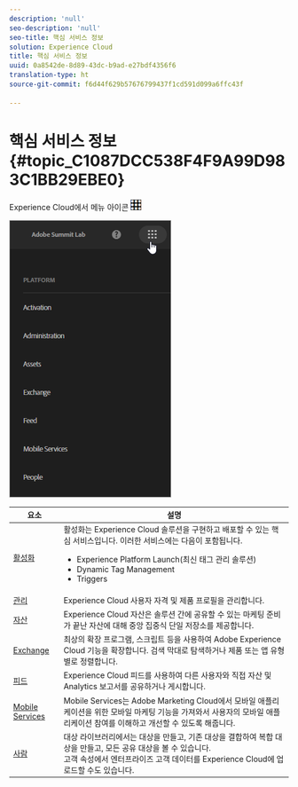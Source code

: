 ```yaml
---
description: 'null'
seo-description: 'null'
seo-title: 핵심 서비스 정보
solution: Experience Cloud
title: 핵심 서비스 정보
uuid: 0a8542de-8d89-43dc-b9ad-e27bdf4356f6
translation-type: ht
source-git-commit: f6d44f629b57676799437f1cd591d099a6ffc43f

---
```



# 핵심 서비스 정보 {#topic_C1087DCC538F4F9A99D983C1BB29EBE0}

Experience Cloud에서 메뉴 아이콘 ![을 클릭하여 풀다운 메뉴에 액세스합니다.](assets/menu-icon.png)

![](assets/experience-cloud-core-services.png)

| 요소 | 설명 |
|--- |--- |
| [활성화](activation/activation.md) | 활성화는 Experience Cloud 솔루션을 구현하고 배포할 수 있는 핵심 서비스입니다. 이러한 서비스에는 다음이 포함됩니다.<ul><li>Experience Platform Launch(최신 태그 관리 솔루션)</li><li>Dynamic Tag Management</li><li>Triggers</li></ul> |
| [관리](admin-getting-started/admin-getting-started.md) | Experience Cloud 사용자 자격 및 제품 프로필을 관리합니다. |
| [자산](experience-cloud-assets/experience-cloud-assets.md) | Experience Cloud 자산은 솔루션 간에 공유할 수 있는 마케팅 준비가 끝난 자산에 대해 중앙 집중식 단일 저장소를 제공합니다. |
| [Exchange](https://experiencecloud.adobeexchange.com/) | 최상의 확장 프로그램, 스크립트 등을 사용하여 Adobe Experience Cloud 기능을 확장합니다. 검색 막대로 탐색하거나 제품 또는 앱 유형별로 정렬합니다. |
| [피드](feed.md) | Experience Cloud 피드를 사용하여 다른 사용자와 직접 자산 및 Analytics 보고서를 공유하거나 게시합니다. |
| [Mobile Services](https://marketing.adobe.com/resources/help/ko_KR/mobile/) | Mobile Services는 Adobe Marketing Cloud에서 모바일 애플리케이션을 위한 모바일 마케팅 기능을 가져와서 사용자의 모바일 애플리케이션 참여를 이해하고 개선할 수 있도록 해줍니다. |
| [사람](audience-library/audience-library.md) | 대상 라이브러리에서는 대상을 만들고, 기존 대상을 결합하여 복합 대상을 만들고, 모든 공유 대상을 볼 수 있습니다.<br>고객 속성에서 엔터프라이즈 고객 데이터를 Experience Cloud에 업로드할 수도 있습니다. |
